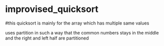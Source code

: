 # improvised_quicksort
#this quicksort is mainly for the array which has multiple same values


uses partition in such a way that the common numbers stays in the middle and the right and left half are partitioned
